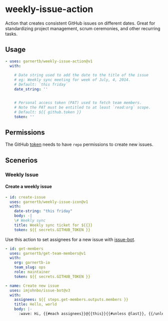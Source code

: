 # weekly-issue-action

Action that creates consistent GitHub issues on different dates.  Great for standardizing project management,
scrum ceremonies, and other recurring tasks.

## Usage

```yaml
- uses: garnertb/weekly-issue-action@v1
  with:
  
    # Date string used to add the date to the title of the issue
    # eg: Weekly sync meeting for week of July, 4, 2014.
    # Default: `this friday`
    date_string: ''


    # Personal access token (PAT) used to fetch team members. 
    # Note the PAT must be entitled to at least `read:org` scope.
    # Default: ${{ github.token }}
    token: ''
```

## Permissions

The GitHub [token][token docs] needs to have `repo` permissions to create new issues.

## Scenerios

### Weekly Issue

#### Create a weekly issue

```yaml
- id: create-issue
  uses: garnertb/weekly-issue-icon@v1
  with:
    date-string: "this friday"
    body: -|
    \# Weekly sync 
    title: Weekly sync ticket for ${{}}
    token: ${{ secrets.GITHUB_TOKEN }}
```

Use this action to set assignees for a new issue with [issue-bot](https://github.com/imjohnbo/issue-bot).

```yaml
- id: get-members
  uses: garnertb/get-team-members@v1
  with:
    org: garnertb-io
    team_slug: ops
    role: maintainer
    token: ${{ secrets.GITHUB_TOKEN }}

- name: Create new issue
  uses: imjohnbo/issue-bot@v3
  with:
    assignees: ${{ steps.get-members.outputs.members }}
    title: Hello, world
    body: |-
      :wave: Hi, {{#each assignees}}@{{this}}{{#unless @last}}, {{/unless}}{{/each}}!
```

[token docs]: https://docs.github.com/en/authentication/keeping-your-account-and-data-secure/creating-a-personal-access-token